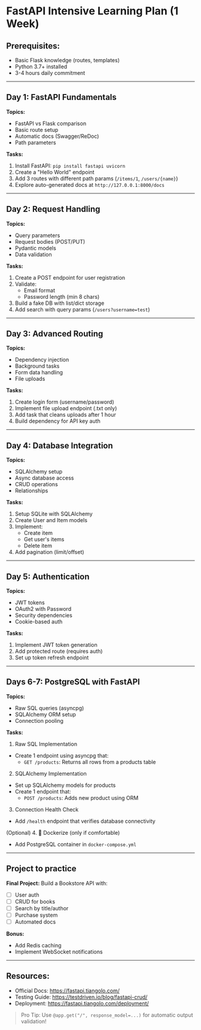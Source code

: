 # FastAPI Intensive Learning Plan (1 Week)

## Prerequisites:

- Basic Flask knowledge (routes, templates)
- Python 3.7+ installed
- 3-4 hours daily commitment

---

## Day 1: FastAPI Fundamentals

**Topics:**

- FastAPI vs Flask comparison
- Basic route setup
- Automatic docs (Swagger/ReDoc)
- Path parameters

**Tasks:**

1. Install FastAPI: `pip install fastapi uvicorn`
2. Create a "Hello World" endpoint
3. Add 3 routes with different path params (`/items/1`, `/users/{name}`)
4. Explore auto-generated docs at `http://127.0.0.1:8000/docs`

---

## Day 2: Request Handling

**Topics:**

- Query parameters
- Request bodies (POST/PUT)
- Pydantic models
- Data validation

**Tasks:**

1. Create a POST endpoint for user registration
2. Validate:
   - Email format
   - Password length (min 8 chars)
3. Build a fake DB with list/dict storage
4. Add search with query params (`/users?username=test`)

---

## Day 3: Advanced Routing

**Topics:**

- Dependency injection
- Background tasks
- Form data handling
- File uploads

**Tasks:**

1. Create login form (username/password)
2. Implement file upload endpoint (.txt only)
3. Add task that cleans uploads after 1 hour
4. Build dependency for API key auth

---

## Day 4: Database Integration

**Topics:**

- SQLAlchemy setup
- Async database access
- CRUD operations
- Relationships

**Tasks:**

1. Setup SQLite with SQLAlchemy
2. Create User and Item models
3. Implement:
   - Create item
   - Get user's items
   - Delete item
4. Add pagination (limit/offset)

---

## Day 5: Authentication

**Topics:**

- JWT tokens
- OAuth2 with Password
- Security dependencies
- Cookie-based auth

**Tasks:**

1. Implement JWT token generation
2. Add protected route (requires auth)
3. Set up token refresh endpoint

---

## Days 6-7: PostgreSQL with FastAPI

**Topics:**

- Raw SQL queries (asyncpg)
- SQLAlchemy ORM setup
- Connection pooling

**Tasks:**

1. Raw SQL Implementation
- Create 1 endpoint using asyncpg that:
  - `GET /products`: Returns all rows from a products table
2. SQLAlchemy Implementation
- Set up SQLAlchemy models for products
- Create 1 endpoint that:
  - `POST /products`: Adds new product using ORM
3. Connection Health Check
- Add `/health` endpoint that verifies database connectivity

(Optional)
4. 🐳 Dockerize (only if comfortable)

- Add PostgreSQL container in `docker-compose.yml`

---

## Project to practice

**Final Project:**
Build a Bookstore API with:

- [ ] User auth
- [ ] CRUD for books
- [ ] Search by title/author
- [ ] Purchase system
- [ ] Automated docs

**Bonus:**

- Add Redis caching
- Implement WebSocket notifications

---

## Resources:

- Official Docs: https://fastapi.tiangolo.com/
- Testing Guide: https://testdriven.io/blog/fastapi-crud/
- Deployment: https://fastapi.tiangolo.com/deployment/

> Pro Tip: Use `@app.get("/", response_model=...)` for automatic output validation!